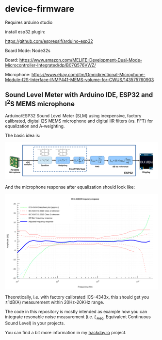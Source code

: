 # device-firmware
Requires arduino studio

install esp32 plugin:

https://github.com/espressif/arduino-esp32

Board Mode: Node32s

Board: https://www.amazon.com/MELIFE-Development-Dual-Mode-Microcontroller-Integrated/dp/B07Q576VWZ/

Microphone: https://www.ebay.com/itm/Omnidirectional-Microphone-Module-I2S-Interface-INMP441-MEMS-volume-for-CWUS/143575760903

## Sound Level Meter with Arduino IDE, ESP32 and I<sup>2</sup>S MEMS microphone

Arduino/ESP32 Sound Level Meter (SLM) using inexpensive, factory calibrated, digital I2S MEMS microphone and digital IIR filters (vs. FFT) for equalization and A-weighting.

The basic idea is:

![Basic principle](./misc/esp32-i2s-slm-bp.svg)

And the microphone response after equalization should look like:

![Adjusted frequency response](./misc/ics-43434-afr.svg)

Theoretically, i.e. with factory calibrated ICS-4343x, this should get you ±1dB(A) measurement within 20Hz-20KHz range.

The code in this repository is mostly intended as example how you can integrate resonable noise measurement (i.e. *L*<sub>Aeq</sub>, Equivalent Continuous Sound Level) in your projects. 

You can find a bit more information in my [hackday.io](https://hackaday.io/project/166867-esp32-i2s-slm) project.
